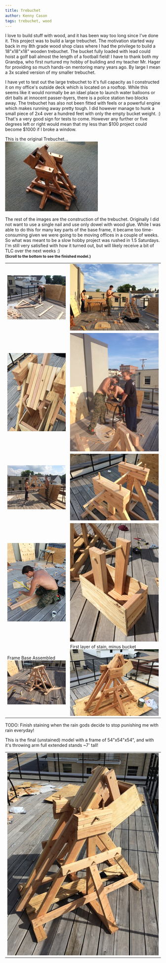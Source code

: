```yaml
---
title: Trebuchet
author: Kenny Cason
tags: trebuchet, wood
---
```


I love to build stuff with wood, and it has been way too long since I've done it. This project was to build a large trebuchet. The motivation started way back in my 8th grade wood shop class where I had the privilege to build a 18"x18"x18" wooden trebuchet. The bucket fully loaded with lead could hoist a golf ball almost the length of a football field! I have to thank both my Grandpa, who first nurtured my hobby of building and my teacher Mr. Hager for providing so much hands-on mentoring many years ago. By large I mean a 3x scaled version of my smaller trebuchet.

I have yet to test out the large trebuchet to it's full capacity as I constructed it on my office's outside deck which is located on a rooftop. While this seems like it would normally be an idael place to launch water balloons or dirt balls at innocent passer-byers, there is a police station two blocks away. The trebuchet has also not been fitted with feels or a powerful engine which makes running away pretty tough. I did however manage to hunk a small piece of 2x4 over a hundred feet with only the empty bucket weight. :) That's a very good sign for tests to come. However any further or five degrees left or right would mean that my less than $100 project could become $1000 if I broke a window.


This is the original Trebuchet...<br/>
<img src="/images/trebuchet/original_thumb.JPG" width="300"/>

The rest of the images are the construction of the trebuchet. Originally I did not want to use a single nail and use only dowel with wood glue. While I was able to do this for many key parts of the base frame, it became too time-consuming given we were going to be moving offices in a couple of weeks. So what was meant to be a slow hobby project was rushed in 1.5 Saturdays. I'm still very satisfied with how it turned out, but will likely receive a bit of TLC over the next weeks :)
<br/><span style="font-size:12px;"><b>(Scroll to the bottom to see the finished model.)</b></span>

<table>
<tr>
<td>
   <img src="/images/trebuchet/measuring_up_thumb.JPG" width="300"/>
</td><td>
   <img src="/images/trebuchet/building_thumb.JPG" width="300"/>
</td>
</tr>
<tr>
<td>
   <img src="/images/trebuchet/throwing_arm_thumb.JPG" width="300"/>
</td><td>
   <img src="/images/trebuchet/building2_thumb.JPG" width="300"/>
</td>
</tr>
<tr>
<td>
   <img src="/images/trebuchet/frame_holding_thumb.JPG" width="300"/>
</td><td>
   <img src="/images/trebuchet/arm_holder_thumb.JPG" width="300"/>
</td>
</tr>
<tr>
<td>
   <img src="/images/trebuchet/bucket_start_thumb.JPG" width="300"/>
</td><td>
   <img src="/images/trebuchet/bucket_finished_thumb.JPG" width="300"/>
</td>
</tr>
<tr>
<td>
  Frame Base Assembled<br/>
  <img src="/images/trebuchet/frame_thumb.JPG" width="300"/>  
</td><td>
   First layer of stain, minus bucket
   <img src="/images/trebuchet/stain_thumb.JPG" width="300"/>
</td>
</table>

TODO: Finish staining when the rain gods decide to stop punishing me with rain everyday!

This is the final (unstained) model with a frame of 54"x54"x54", and with it's throwing arm full extended stands ~7' tall!
<table>
<tr>
<td>
   <img src="/images/trebuchet/finished_thumb.JPG" width="600"/>
</td>
</tr>
</table>

